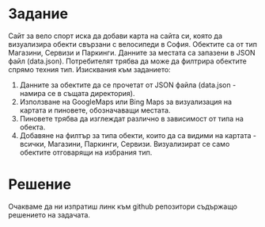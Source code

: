 # Задание

Сайт за вело спорт иска да добави карта на сайта си, която да визуализира обекти свързани с велосипеди в София. Обектите са от тип Магазини, Сервизи и Паркинги. Данните за местата са запазени в JSON файл (data.json). Потребителят трябва да може да филтрира обектите спрямо техния тип. Изисквания към заданието:

1. Данните за обектите да се прочетат от JSON файла (data.json - намира се в същата директория).
2. Използване на GoogleMaps или Bing Maps за визуализация на картата и пиновете, обозначаващи местата.
3. Пиновете трябва да изглеждат различно в зависимост от типа на обекта.
4. Добавяне на филтър за типа обекти, които да са видими на картата - всички, Магазини, Паркинги, Сервизи. Визуализират се само обектите отговарящи на избрания тип.

# Решение

Очакваме да ни изпратиш линк към github репозитори съдържащо решението на задачата.